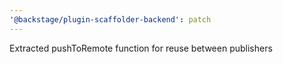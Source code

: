 ```yaml
---
'@backstage/plugin-scaffolder-backend': patch
---
```


Extracted pushToRemote function for reuse between publishers

